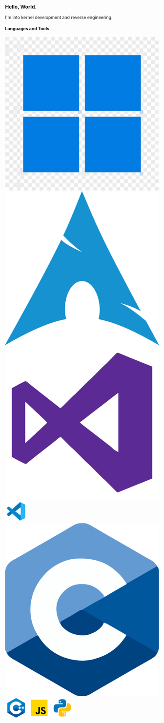 ### Hello, World.

I'm into kernel development and reverse engineering.

<h4> Languages and Tools </h4>
<a href="https://www.microsoft.com/en-us/windows"><img alt="Windows 11" src="./images/Windows.svg"/></a>
<a href="https://archlinux.org/"><img alt="Arch Linux" src="./images/arch.svg"/></a>
<a href="https://visualstudio.microsoft.com/"><img alt="Visual Studio 2022" src="./images/VS.svg"/></a>
<a href="https://code.visualstudio.com/"><img alt="Visual Studio Code" src="./images/vsc19.svg"/></a>
<a href="https://www.gnu.org/software/gnu-c-manual/gnu-c-manual.html"><img alt="C" src="./images/C.svg"/></a>
<a href="https://cplusplus.com/"><img alt="C++" src="./images/cpp.svg"/></a>
<a href="https://javascript.com/"><img alt="JavaScript" src="./images/js.svg"/></a>
<a href="https://www.python.org/"><img alt="Python" src="./images/py.svg"/></a>
